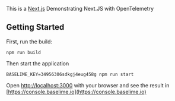 This is a [Next.js](https://nextjs.org/) Demonstrating Next.JS with OpenTelemetry

## Getting Started

First, run the build:

```
npm run build
```

Then start the application

```
BASELIME_KEY=34956306sdkgj4eug458g npm run start
```

Open [http://localhost:3000](http://localhost:3000) with your browser and see the result in [https://console.baselime.io](https://console.baselime.io)
